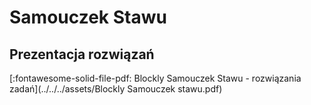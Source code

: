 # Samouczek Stawu

## Prezentacja rozwiązań

[:fontawesome-solid-file-pdf: Blockly Samouczek Stawu - rozwiązania zadań](../../../assets/Blockly Samouczek stawu.pdf)
